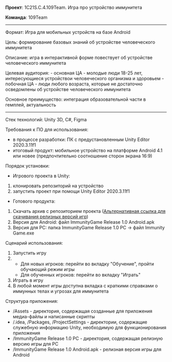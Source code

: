 **Проект**: 1С21S.C.4.109Team. Игра про устройство иммунитета

**Команда**: 109Team
***
Формат: Игра для мобильных устройств на базе Android

Цель: формирование базовых знаний об устройстве человеческого иммунитета

Описание: игра в интерактивной форме повествует об устройстве человеческого иммунитета

Целевая аудитория: 
	- основная ЦА - молодые люди 18-25 лет, интересующиеся устройствои человеческого организма и здоровьем
	- побочная ЦА - люди любого возраста, которые не достаточно осведомлены об устройстве человеческого иммунитета

Основное преимущество: интеграция образовательной части в гемплей, актуальность
***
Стек технологий: Unity 3D, C#, Figma

Требования к ПО для использования:
* в процессе разработки: ПК с предустановленным Unity Editor 2020.3.11f1
* итоговый продукт: мобильное устройство на платформе Android 4.1 или новее (предпочтительно соотношение сторон экрана 16:9)

Порядок установки:
* Игрового проекта в Unity: 
1. клонировать репозиторий на устройство 
2. запустить проект при помощи Unity Editor 2020.3.11f1
* Готового продукта: 
1. Скачать архив с репозиторием проекта ([Альтернативная ссылка для скачивания релизных версий игр](https://drive.google.com/drive/folders/1Np2BZmZUngdZfRTd_wgIHvwyy-XmiwUy?usp=sharing))
2. Версия для Android: файл ImmunityGame Release 1.0 Android.apk
3. Версия для PC: папка ImmunityGame Release 1.0 PC -> файл Immunity Game.exe

Сценарий использования:
1. Запустить игру
2. * Для новых игроков: перейти во вкладку "Обучение", пройти обучающий режим игры
   * Для обученных игроков: перейти во вкладку "Играть"
4. Играть в игру
5. В любой момент игры доступна вкладка с краткими справками о иммунных телах  и угрозах для иммунитета

Структура приложения: 
* /Assets - директория, содержащая созданные для приложения медиа-файлы и написанные скрипты
* /.idea, /Packages, /ProjectSettings - директории, содержащие служебную информацию Unity, необходимую для функционирования приложения
* /ImmunityGame Release 1.0 PC - директория, содержащая релизную версию игры для PC
* /ImmunityGame Release 1.0 Android.apk - релизная версия игры для Android
